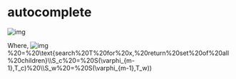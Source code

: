 # autocomplete

![img](http://latex.codecogs.com/gif.latex?%20f(\varphi)%20=%20\left.%20%20\begin{cases}%20(S_c%20\bigcap%20S_w)%20\bigcup%20(S_c\diagdown(%20S_c%20\bigcap%20S_w)),%20&%20\text{for%20}%20%20\varphi_{m-1}\notin\mathcal{D}%20\\%20\O},%20&%20\text{for%20}%20\varphi_{m-1}\in\mathcal{D}%20%20%20\end{cases}%20%20\right\})

Where,
![img](http://latex.codecogs.com/gif.latex?\\\varphi\iff%20\text{input%20as%20phrase}\\T_c%20\iff%20\text{character%20tree}%20\\T_w%20\iff%20\text{word%20tree}%20\\%20D%20\iff%20\text{dictionary}%20\\m%20\iff%20\text{word%20length%20of%20phrase%20}(|\varphi|)\\\text{%20}\\S(s,T))%20=%20\text{search%20T%20for%20x,%20return%20set%20of%20all%20children}\\S_c%20=%20S(\varphi_{m-1},T_c)%20\\S_w%20=%20S(\varphi_{m-1},T_w))
